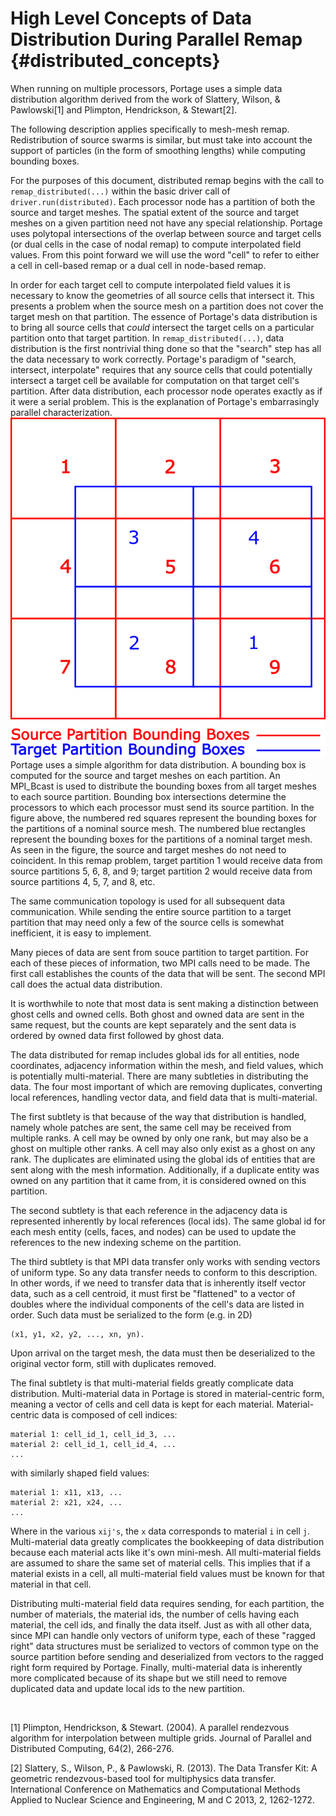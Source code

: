 # High Level Concepts of Data Distribution During Parallel Remap {#distributed_concepts}

When running on multiple processors, Portage uses a simple data
distribution algorithm derived from the work of 
Slattery, Wilson, & Pawlowski[1] and Plimpton, Hendrickson, & Stewart[2].

The following 
description applies specifically to mesh-mesh remap.  Redistribution of source 
swarms is similar, but must take into account the support of particles 
(in the form of smoothing lengths) while computing bounding boxes.

For the purposes of this document, distributed remap begins with the call to 
`remap_distributed(...)` within the basic driver call of 
`driver.run(distributed)`.
Each processor node has a partition of both the source and target meshes. The 
spatial extent of the source and target meshes
on a given partition need not have any special relationship. Portage uses 
polytopal intersections of the overlap between source and target cells (or dual
cells in the case of nodal remap) to compute interpolated field values. From this
point forward we will use the word "cell" to refer to either a cell in cell-based
remap or a dual cell in node-based remap.

In order for each target cell to compute interpolated field values it is necessary
to know the geometries of all source cells that intersect it. This presents a 
problem when the source mesh on a partition does not cover the target 
mesh on that partition. The essence of Portage's data distribution is to bring all
source cells that _could_ intersect the target cells on a particular partition onto
that target partition. In `remap_distributed(...)`, data distribution is the 
first nontrivial thing done so that the "search" step
has all the data necessary to work correctly. 
Portage's paradigm of "search, intersect, interpolate" 
requires that any source cells that could potentially intersect a target cell
be available for computation on that target cell's partition. After data 
distribution, each processor node operates exactly as if it were a serial 
problem. This is the explanation of Portage's embarrasingly parallel characterization.
<br/>
![](doxygen/images/distribution.png)
<br/>
Portage uses a simple algorithm for data distribution. 
A bounding box is computed for the source and target meshes on each
partition. An MPI_Bcast is used to distribute 
the bounding boxes from all target meshes to each source partition. Bounding box 
intersections determine the processors to 
which each processor must send its source partition. In the figure above, the 
numbered red squares represent the bounding boxes for the partitions of a nominal
source mesh. The numbered blue rectangles represent the bounding boxes for the 
partitions of a nominal target mesh. As seen in the figure, the source and
target meshes do not need to coincident. In this remap problem, target partition
1 would receive data from source partitions 5, 6, 8, and 9; target partition 2 
would receive data from source partitions 4, 5, 7, and 8, etc.

The same communication topology is used for all
subsequent data communication. While sending the entire source partition to a 
target partition that may need only a few of the source cells is somewhat 
inefficient, it is easy to implement.

Many pieces of data are sent from souce partition to target partition. For
each of these pieces of information, two MPI calls need to be made. The first
call establishes the counts of the data that will be sent. The
second MPI call does the actual data distribution. 

It is worthwhile to note that most data is sent making a distinction between 
ghost cells and owned cells. Both ghost and owned data are sent in the same
request, but the counts are kept separately and the sent data
is ordered by owned data first followed by ghost data.
 
The data distributed for remap includes global ids for all entities, node 
coordinates, adjacency information within the mesh, and field values, which is
potentially multi-material. There are
many subtleties in distributing the data. The four most important of which are
removing duplicates, converting local references, handling vector data, 
 and field data that is multi-material. 

The first subtlety is that because of the way that distribution is handled, 
namely whole patches are sent, the same cell may be received from multiple ranks.
A cell may be owned by only one rank, but may also be a ghost on multiple other
ranks. A cell may also only exist as a ghost on any rank. The  duplicates are
eliminated using the global ids of entities that are sent along with the mesh 
information. Additionally, if a duplicate entity was owned on any partition that
it came from, it is considered owned on this partition. 

The second subtlety is that each reference in the adjacency data is represented
inherently by local references (local ids). The same global id for each mesh
entity (cells, faces, and nodes) can be used to update the references to the
new indexing scheme on the partition.


The third subtlety is that MPI data transfer only works with sending vectors of 
uniform type. So any data
transfer needs to conform to this description. In other words, if we need to 
transfer data that is inherently itself vector data, such as a cell centroid, 
it must first be "flattened" to a vector of doubles where the individual 
components of the cell's data are listed in order. Such data must be serialized
to the form (e.g. in 2D)
```
(x1, y1, x2, y2, ..., xn, yn).
```
Upon arrival on the target mesh, the data must then be deserialized to the
original vector form, still with duplicates removed.

The final subtlety is that multi-material fields greatly complicate data 
distribution. Multi-material data in Portage is stored in material-centric 
form, meaning a vector of cells and cell data is kept for each material. 
Material-centric data is composed of cell indices:
```
material 1: cell_id_1, cell_id_3, ...
material 2: cell_id_1, cell_id_4, ...
...
```
with similarly shaped field values:
```
material 1: x11, x13, ...
material 2: x21, x24, ...
...
```
Where in the various `xij's`, the `x` data corresponds to material `i`
in cell `j`. Multi-material data greatly complicates the bookkeeping of 
data distribution because each material acts like it's own mini-mesh. All
multi-material fields are assumed to share the same set of material cells. 
This implies 
that if a material exists in a cell, all multi-material field values must be 
known for that 
material in that cell. 

Distributing multi-material field data requires sending, 
for each partition, the number of materials, the material ids, the number of cells
having each material, the cell ids, and finally the data itself. Just as with 
all other data, since MPI can handle only vectors of uniform type, each of these
"ragged right" data structures must be serialized to vectors of common type on
the source partition before sending and deserialized from vectors to the ragged
right form required by Portage. Finally, multi-material data is inherently more
complicated because of its shape but we still need to remove duplicated data
and update local ids to the new partition.

<br/>

[1] Plimpton, Hendrickson, & Stewart. (2004). A parallel rendezvous algorithm for 
interpolation between multiple grids. Journal of Parallel and Distributed 
Computing, 64(2), 266-276. 

[2] Slattery, S., Wilson, P., & Pawlowski, R. (2013). The Data Transfer Kit: A 
geometric rendezvous-based tool for multiphysics data transfer. International 
Conference on Mathematics and Computational Methods Applied to Nuclear Science 
and Engineering, M and C 2013, 2, 1262-1272.






